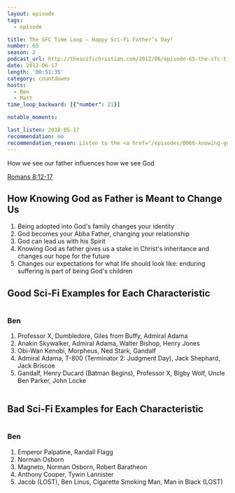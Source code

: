 ```yaml
---
layout: episode
tags:
  - episode

title: The SFC Time Loop – Happy Sci-Fi Father’s Day!
number: 65
season: 2
podcast_url: http://thescifichristian.com/2012/06/episode-65-the-sfc-time-loop-–-happy-sci-fi-fathers-day/
date: 2012-06-17
length: '00:51:35'
category: countdowns
hosts:
  - Ben
  - Matt
time_loop_backward: [{"number": 21}]

notable_moments:

last_listen: 2018-05-17
recommendation: no
recommendation_reason: Listen to the <a href="/episodes/0066-knowing-god-as-father">sermon</a> itself, but the sci-fi tie-in is weak.
---
```

How we see our father influences how we see God 

[Romans 8:12-17](https://www.biblegateway.com/passage/?search=romans+8%3A12-17&version=ESV)

## How Knowing God as Father is Meant to Change Us
1. Being adopted into God's family changes your identity
2. God becomes your Abba Father, changing your relationship
3. God can lead us with his Spirit
4. Knowing God as father gives us a stake in Christ's inheritance and changes our hope for the future
5. Changes our expectations for what life should look like: enduring suffering is part of being God's children

<div class="top-five">
  <h2 class="has-text-centered">Good Sci-Fi Examples for Each Characteristic</h2>
  <div class="columns">
    <div class="column ben">
      <h3>Ben</h3>
      <ol>
        <li>Professor X, Dumbledore, Giles from Buffy, Admiral Adama
        <li>Anakin Skywalker, Admiral Adama, Walter Bishop, Henry Jones
        <li>Obi-Wan Kenobi, Morpheus, Ned Stark, Gandalf
        <li>Admiral Adama, T-800 (Terminator 2: Judgment Day), Jack Shephard, Jack Briscoe
        <li>Gandalf, Henry Ducard (Batman Begins), Professor X, Bigby Wolf, Uncle Ben Parker, John Locke
      </ol>
    </div>
  </div>
</div>

<div class="top-five">
  <h2 class="has-text-centered">Bad Sci-Fi Examples for Each Characteristic</h2>
  <div class="columns">
    <div class="column ben">
      <h3>Ben</h3>
      <ol>
        <li>Emperor Palpatine, Randall Flagg
        <li>Norman Osborn
        <li>Magneto, Norman Osborn, Robert Baratheon
        <li>Anthony Cooper, Tywin Lannister
        <li>Jacob (LOST), Ben Linus, Cigarette Smoking Man, Man in Black (LOST)
      </ol>
    </div>
  </div>
</div>